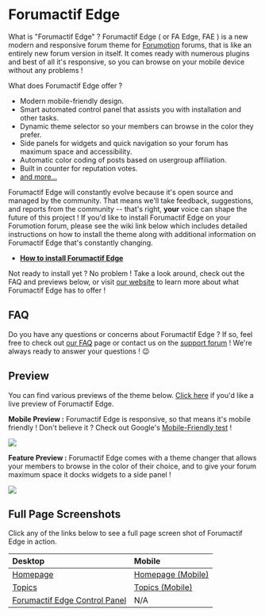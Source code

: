 # Forumactif Edge

What is "Forumactif Edge" ? Forumactif Edge ( or FA Edge, FAE ) is a new modern and responsive forum theme for [Forumotion](http://www.forumotion.com/) forums, that is like an entirely new forum version in itself. It comes ready with numerous plugins and best of all it's responsive, so you can browse on your mobile device without any problems !

What does Forumactif Edge offer ?

- Modern mobile-friendly design.
- Smart automated control panel that assists you with installation and other tasks.
- Dynamic theme selector so your members can browse in the color they prefer.
- Side panels for widgets and quick navigation so your forum has maximum space and accessibility.
- Automatic color coding of posts based on usergroup affiliation.
- Built in counter for reputation votes.
- [and more...](https://github.com/SethClydesdale/forumactif-edge/wiki/Features)

Forumactif Edge will constantly evolve because it's open source and managed by the community. That means we'll take feedback, suggestions, and reports from the community -- that's right, **your** voice can shape the future of this project ! If you'd like to install Forumactif Edge on your Forumotion forum, please see the wiki link below which includes detailed instructions on how to install the theme along with additional information on Forumactif Edge that's constantly changing.

- [**How to install Forumactif Edge**](https://github.com/SethClydesdale/forumactif-edge/wiki/Installing)

Not ready to install yet ? No problem ! Take a look around, check out the FAQ and previews below, or visit [our website](https://sethclydesdale.github.io/forumactif-edge/) to learn more about what Forumactif Edge has to offer !

## FAQ

Do you have any questions or concerns about Forumactif Edge ? If so, feel free to check out [our FAQ](https://github.com/SethClydesdale/forumactif-edge/wiki/Frequently-Asked-Questions) page or contact us on the [support forum](http://fmdesign.forumotion.com/t700-forumactif-edge-support) ! We're always ready to answer your questions ! :wink:

## Preview
You can find various previews of the theme below. [Click here](http://fmdesign.forumotion.com/forum) if you'd like a live preview of Forumactif Edge.

**Mobile Preview :** Forumactif Edge is responsive, so that means it's mobile friendly ! Don't believe it ? Check out Google's [Mobile-Friendly test](https://www.google.com/webmasters/tools/mobile-friendly/?url=fmdesign.forumotion.com%2Fforum) !

![](http://i35.servimg.com/u/f35/18/45/41/65/mobile10.png)

**Feature Preview :** Forumactif Edge comes with a theme changer that allows your members to browse in the color of their choice, and to give your forum maximum space it docks widgets to a side panel !

![](http://i.imgur.com/rrAWjWL.gif)

## Full Page Screenshots

Click any of the links below to see a full page screen shot of Forumactif Edge in action.

| Desktop | Mobile |
| :------ | :----- |
| [Homepage](http://i35.servimg.com/u/f35/18/21/41/30/screen12.png) | [Homepage (Mobile)](http://i35.servimg.com/u/f35/18/21/41/30/screen13.png) |
| [Topics](http://i35.servimg.com/u/f35/18/21/41/30/screen11.png) | [Topics (Mobile)](http://i35.servimg.com/u/f35/18/21/41/30/screen10.png) |
| [Forumactif Edge Control Panel](http://i35.servimg.com/u/f35/18/21/41/30/screen14.png) | N/A |
